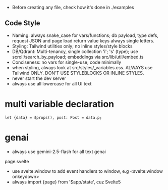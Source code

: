 - Before creating any file, check how it's done in ./examples

## Code Style

- Naming: always snake_case for vars/functions; db payload, type defs, request JSON and page load return value keys always single letters.
- Styling: Tailwind utilities only; no inline styles/style blocks
- DB/Qdrant: Multi-tenancy, single collection 'i';  's' (type); use scroll/search_by_payload; embeddings via src/lib/util/embed.ts
- Conciseness: no vars for single-use; code minimally
- when styling, always look at src/styles/\_variables.css. ALWAYS use Tailwind ONLY. DON'T USE STYLEBLOCKS OR INLINE STYLES.
- never start the dev server
- always use all lowercase for all UI text

# multi variable declaration

```svelte
let {data} = $props(), post: Post = data.p;
```

# genai

- always use gemini-2.5-flash for all text genai

page.svelte

- use svelte:window to add event handlers to window, e.g <svelte:window onkeydown>
- always import {page} from '$app/state', cuz Svelte5
